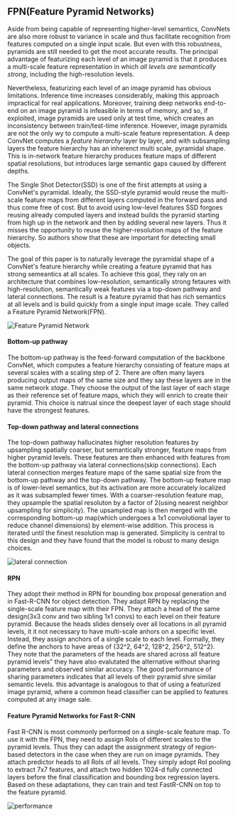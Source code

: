 ## FPN(Feature Pyramid Networks)


Aside from being capable of representing higher-level semantics, ConvNets are also more robust to variance in scale and thus facilitate recognition from features computed on a single input scale. But even with this robustness, pyramids are still needed to get the most accurate results. The principal advantage of featurizing each level of an image pyramid is that it produces a multi-scale feature representation in which _all levels are semantically strong_, including the high-resolution levels.

Nevertheless, featurizing each level of an image pyramid has obvious limitations. Inference time increases considerably, making this approach impractical for real applications. Moreover, training deep networks end-to-end on an image pyramid is infeasible in terms of memory, and so, if exploited, image pyramids are used only at test time, which creates an inconsistency between train/test-time inference. However, image pyramids are not the only wy to compute a multi-scale feature representation. A deep ConvNet computes a _feature hierarchy_ layer by layer, and with subsampling layers the feature hierarchy has an inherenct multi scale, pyramidal shape. This is in-network feature hierarchy produces feature maps of different spatial resolutions, but introduces large semantic gaps caused by different depths.

The Single Shot Detector(SSD) is one of the first attempts at using a ConvNet's pyramidal. Ideally, the SSD-style pyramid would reuse the multi-scale feature maps from different layers computed in the forward pass and thus come free of cost. But to avoid using low-level  features SSD forgoes reusing already computed layers and instead builds the pyramid starting from high up in the network and then by adding several new layers. Thus it misses the opportunity to reuse the higher-resolution maps of the feature hierarchy. So authors show that these are important for detecting small objects. 

The goal of this paper is to naturally leverage the pyramidal shape of a ConvNet's feature hierarchy while creating a feature pyramid that has strong semeantics at all scales. To achieve this goal, they raly on an architecture that combines low-resolution, semantically strong fetaures with high-resolution, semantically weak features via a top-down pathway and lateral connections. The result is a feature pyramid that has rich semantics at all levels and is build quickly from a single input image scale. They called a Feature Pyramid Network(FPN).

![Feature Pyramid Network](https://user-images.githubusercontent.com/90513931/224527634-b5e6f7b6-b9ff-469e-b6ad-b1388b550731.png)



#### Bottom-up pathway

The bottom-up pathway is the feed-forward computation of the backbone ConvNet, which computes a feature hierarchy consisting of feature maps at several scales with a scaling step of 2. There are often many layers producing output maps of the same size and they say these layers are in the same network _stage_. They choose the output of the last layer of each stage as their reference set of feature maps, which they will enrich to create their pyramid. This choice is natrual since the deepest layer of each stage should have the strongest features.

#### Top-down pathway and lateral connections

The top-down pathway hallucinates higher resolution features by upsampling spatially coarser, but semantically stronger, feature maps from higher pyramid levels. These features are then enhanced with features from the bottom-up pathway via lateral connections(skip connections). Each lateral connection merges feature maps of the same spatial size from the bottom-up pathway and the top-down pathway. The bottom-up feature map is of lower-level semantics, but its activation are more accurately localized as it was subsampled fewer times. With a coarser-resolution feature map, they upsample the spatial resoluton by a factor of 2(using nearest neighbor upsampling for simplicity). The upsampled map is then merged with the corresponding bottom-up map(which undergoes a 1x1 convolutional layer to reduce channel dimensions) by element-wise addition. This process is iterated until the finest resolution map is generated. Simplicity is central to this design and they have found that the model is robust to many design choices.


![lateral connection](https://user-images.githubusercontent.com/90513931/224527632-bb6857fa-c148-4010-8cb8-61252281f641.png)



#### RPN

They adopt their method in RPN for bounding box proposal generation and in Fast-R-CNN for object detection. They adapt RPN by replacing the single-scale feature map with their FPN. They attach a head of the same design(3x3 conv and two sibling 1x1 convs) to each level on their feature pyramid. Because the heads slides densely over all locations in all pyramid levels, it it not necessary to have multi-scale anhors on a specific level. Instead, they assign anchors of a single scale to each level. Formally, they define the anchors to have areas of {32^2, 64^2, 128^2, 256^2, 512^2}. They note that the parameters of the heads are shared across all feature pyramid levels" they have also evalutated the alternative without sharing parameters and observed similar accuracy. The good performance of sharing parameters indicates that all levels of their pyramid shre similar semantic levels. this advantage is analogous to that of using a featurized image pyramid, where a common head classifier can be applied to features computed at any image sale.

#### Feature Pyramid Networks for Fast R-CNN

Fast R-CNN is most commonly performed on a single-scale feature map. To use it with the FPN, they need to assign RoIs of different scales to the pyramid levels. Thus they can adapt the assignment strategy of region-based detectors in the case when they are run on image pyramids. They attach predictor heads to all RoIs of all levels. They simply adopt RoI pooling to extract 7x7 features, and attach two hidden 1024-d fully connected layers before the final classification and bounding box regression layers. Based on these adaptations, they can train and test FastR-CNN on top to the feature pyramid.


![performance](https://user-images.githubusercontent.com/90513931/224527633-a76a2029-28b2-4d69-84cb-59d3b7db3826.png)
